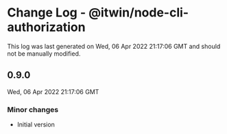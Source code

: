 # Change Log - @itwin/node-cli-authorization

This log was last generated on Wed, 06 Apr 2022 21:17:06 GMT and should not be manually modified.

## 0.9.0
Wed, 06 Apr 2022 21:17:06 GMT

### Minor changes

- Initial version

